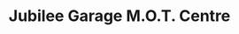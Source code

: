 ---
title: "Jubilee Garage M.O.T. Centre"
url: /bolton-le-sands/jubilee-garage-m-o-t-centre/
shop: Autowerkstatt
---